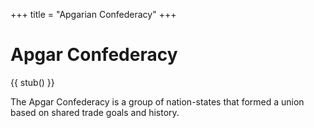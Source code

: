 +++
title = "Apgarian Confederacy"
+++

# Apgar Confederacy

{{ stub() }}

The Apgar Confederacy is a group of nation-states that formed a union based on
shared trade goals and history.